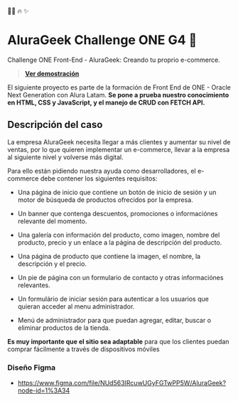 📝🚀 🔥 ✨   
# AluraGeek Challenge ONE G4 🚀  
Challenge ONE Front-End - AluraGeek:
Creando tu proprio e-commerce.
> **[Ver demostración](https://)**

El siguiente proyecto es parte de la formación de Front End de ONE - Oracle Next Generation con Alura Latam. **Se pone a prueba nuestro conocimiento en HTML, CSS y JavaScript, y el manejo de CRUD con FETCH API.**  

## Descripción del caso
La empresa AluraGeek necesita llegar a más clientes y aumentar su nivel de ventas, por lo que quieren implementar un e-commerce, llevar a la empresa al siguiente nivel y volverse más digital.

Para ello están pidiendo nuestra ayuda como desarrolladores, el e-commerce debe contener los siguientes requisitos:

* Una página de inicio que contiene un botón de inicio de sesión y un motor de búsqueda de productos ofrecidos por la empresa.

* Un banner que contenga descuentos, promociones o informaciónes relevante del momento.

* Una galería con información del producto, como imagen, nombre del producto, precio y un enlace a la página de descripción del producto.

* Una página de producto que contiene la imagen, el nombre, la descripción y el precio.

* Un pie de página con un formulario de contacto y otras informaciónes relevantes.

* Un formulário de iniciar sesión para autenticar a los usuarios que quieran acceder al menu administrador.

* Menú de administrador para que puedan agregar, editar, buscar o eliminar productos de la tienda.

**Es muy importante que el sitio sea adaptable**  para que los clientes puedan comprar fácilmente a través de dispositivos móviles
### Diseño Figma
* https://www.figma.com/file/NUd563IRcuwUGyFGTwPP5W/AluraGeek?node-id=1%3A34
